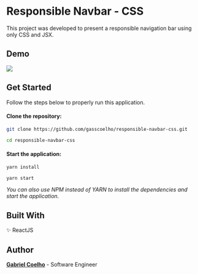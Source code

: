 # Responsible Navbar - CSS

This project was developed to present a responsible navigation bar using only CSS and JSX.

## Demo

![](https://media.giphy.com/media/J54ClspzxP4CC30B1M/giphy.gif)

## Get Started

Follow the steps below to properly run this application.

#### Clone the repository:

```bash
git clone https://github.com/gasscoelho/responsible-navbar-css.git
```

```bash
cd responsible-navbar-css
```

#### Start the application:

```bash
yarn install
```

```bash
yarn start
```

*You can also use NPM instead of YARN to install the dependencies and start the application.*

## Built With

✨ ReactJS <br />

## Author

**[Gabriel Coelho](https://gasscoelho.me/en)** - Software Engineer
